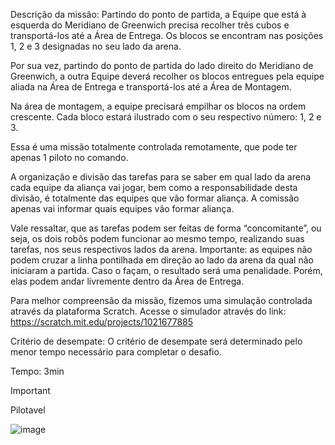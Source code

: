 Descrição da missão: Partindo do ponto de partida, a Equipe que está à esquerda do Meridiano de Greenwich precisa recolher três cubos e transportá-los até a Área de Entrega. Os blocos se encontram nas posições 1, 2 e 3 designadas no seu lado da arena.

Por sua vez, partindo do ponto de partida do lado direito do Meridiano de Greenwich, a outra Equipe deverá recolher os blocos entregues pela equipe aliada na Área de Entrega e transportá-los até a Área de Montagem. 

Na área de montagem, a equipe precisará empilhar os blocos na ordem crescente. Cada bloco estará ilustrado com o seu respectivo número: 1, 2 e 3.

Essa é uma missão totalmente controlada remotamente, que pode ter apenas 1 piloto no comando.

A organização e divisão das tarefas para se saber em qual lado da arena cada equipe da aliança vai jogar, bem como a responsabilidade desta divisão, é totalmente das equipes que vão formar aliança. A comissão apenas vai informar quais equipes vão formar aliança.

Vale ressaltar, que as tarefas podem ser feitas de forma “concomitante”, ou seja, os dois robôs podem funcionar ao mesmo tempo, realizando suas tarefas, nos seus respectivos lados da arena. Importante: as equipes não podem cruzar a linha pontilhada em direção ao lado da arena da qual não iniciaram a partida. Caso o façam, o resultado será uma penalidade. Porém, elas podem andar livremente dentro da Área de Entrega.

Para melhor compreensão da missão, fizemos uma simulação controlada através da plataforma Scratch. Acesse o simulador através do link: https://scratch.mit.edu/projects/1021677885

Critério de desempate: O critério de desempate será determinado pelo menor tempo necessário para completar o desafio.

Tempo: 3min

> [!IMPORTANT]
> Pilotavel

![image](https://github.com/user-attachments/assets/c7d19321-125d-401f-a5e5-0825385d8486)
